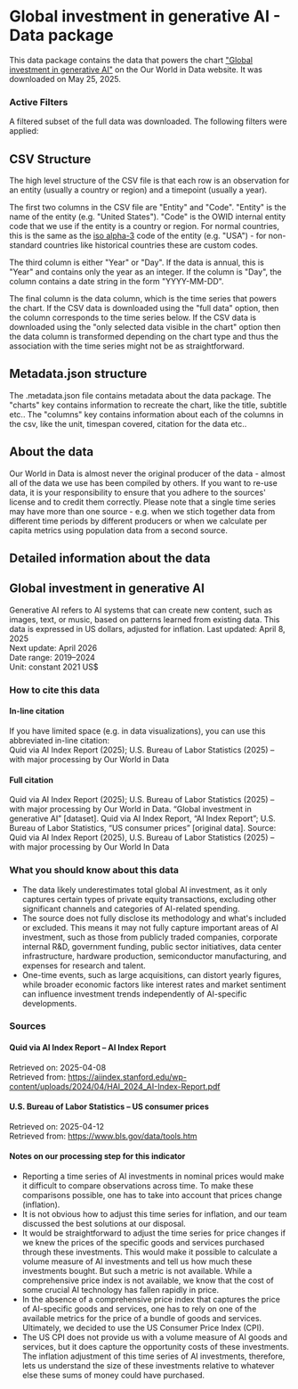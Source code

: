 # Global investment in generative AI - Data package

This data package contains the data that powers the chart ["Global investment in generative AI"](https://ourworldindata.org/grapher/global-investment-in-generative-ai?v=1&csvType=full&useColumnShortNames=false) on the Our World in Data website. It was downloaded on May 25, 2025.

### Active Filters

A filtered subset of the full data was downloaded. The following filters were applied:

## CSV Structure

The high level structure of the CSV file is that each row is an observation for an entity (usually a country or region) and a timepoint (usually a year).

The first two columns in the CSV file are "Entity" and "Code". "Entity" is the name of the entity (e.g. "United States"). "Code" is the OWID internal entity code that we use if the entity is a country or region. For normal countries, this is the same as the [iso alpha-3](https://en.wikipedia.org/wiki/ISO_3166-1_alpha-3) code of the entity (e.g. "USA") - for non-standard countries like historical countries these are custom codes.

The third column is either "Year" or "Day". If the data is annual, this is "Year" and contains only the year as an integer. If the column is "Day", the column contains a date string in the form "YYYY-MM-DD".

The final column is the data column, which is the time series that powers the chart. If the CSV data is downloaded using the "full data" option, then the column corresponds to the time series below. If the CSV data is downloaded using the "only selected data visible in the chart" option then the data column is transformed depending on the chart type and thus the association with the time series might not be as straightforward.

## Metadata.json structure

The .metadata.json file contains metadata about the data package. The "charts" key contains information to recreate the chart, like the title, subtitle etc.. The "columns" key contains information about each of the columns in the csv, like the unit, timespan covered, citation for the data etc..

## About the data

Our World in Data is almost never the original producer of the data - almost all of the data we use has been compiled by others. If you want to re-use data, it is your responsibility to ensure that you adhere to the sources' license and to credit them correctly. Please note that a single time series may have more than one source - e.g. when we stich together data from different time periods by different producers or when we calculate per capita metrics using population data from a second source.

## Detailed information about the data


## Global investment in generative AI
Generative AI refers to AI systems that can create new content, such as images, text, or music, based on patterns learned from existing data. This data is expressed in US dollars, adjusted for inflation.
Last updated: April 8, 2025  
Next update: April 2026  
Date range: 2019–2024  
Unit: constant 2021 US$  


### How to cite this data

#### In-line citation
If you have limited space (e.g. in data visualizations), you can use this abbreviated in-line citation:  
Quid via AI Index Report (2025); U.S. Bureau of Labor Statistics (2025) – with major processing by Our World in Data

#### Full citation
Quid via AI Index Report (2025); U.S. Bureau of Labor Statistics (2025) – with major processing by Our World in Data. “Global investment in generative AI” [dataset]. Quid via AI Index Report, “AI Index Report”; U.S. Bureau of Labor Statistics, “US consumer prices” [original data].
Source: Quid via AI Index Report (2025), U.S. Bureau of Labor Statistics (2025) – with major processing by Our World In Data

### What you should know about this data
* The data likely underestimates total global AI investment, as it only captures certain types of private equity transactions, excluding other significant channels and categories of AI-related spending.
* The source does not fully disclose its methodology and what's included or excluded. This means it may not fully capture important areas of AI investment, such as those from publicly traded companies, corporate internal R&D, government funding, public sector initiatives, data center infrastructure, hardware production, semiconductor manufacturing, and expenses for research and talent.
* One-time events, such as large acquisitions, can distort yearly figures, while broader economic factors like interest rates and market sentiment can influence investment trends independently of AI-specific developments.

### Sources

#### Quid via AI Index Report – AI Index Report
Retrieved on: 2025-04-08  
Retrieved from: https://aiindex.stanford.edu/wp-content/uploads/2024/04/HAI_2024_AI-Index-Report.pdf  

#### U.S. Bureau of Labor Statistics – US consumer prices
Retrieved on: 2025-04-12  
Retrieved from: https://www.bls.gov/data/tools.htm  

#### Notes on our processing step for this indicator
- Reporting a time series of AI investments in nominal prices would make it difficult to compare observations across time. To make these comparisons possible, one has to take into account that prices change (inflation).
- It is not obvious how to adjust this time series for inflation, and our team discussed the best solutions at our disposal.
- It would be straightforward to adjust the time series for price changes if we knew the prices of the specific goods and services purchased through these investments. This would make it possible to calculate a volume measure of AI investments and tell us how much these investments bought. But such a metric is not available. While a comprehensive price index is not available, we know that the cost of some crucial AI technology has fallen rapidly in price.
- In the absence of a comprehensive price index that captures the price of AI-specific goods and services, one has to rely on one of the available metrics for the price of a bundle of goods and services. Ultimately, we decided to use the US Consumer Price Index (CPI).
- The US CPI does not provide us with a volume measure of AI goods and services, but it does capture the opportunity costs of these investments. The inflation adjustment of this time series of AI investments, therefore, lets us understand the size of these investments relative to whatever else these sums of money could have purchased.


    